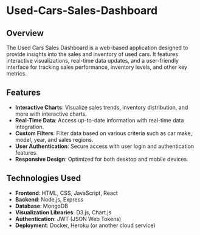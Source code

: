 # Used-Cars-Sales-Dashboard
## Overview

The Used Cars Sales Dashboard is a web-based application designed to provide insights into the sales and inventory of used cars. It features interactive visualizations, real-time data updates, and a user-friendly interface for tracking sales performance, inventory levels, and other key metrics.

## Features

- **Interactive Charts**: Visualize sales trends, inventory distribution, and more with interactive charts.
- **Real-Time Data**: Access up-to-date information with real-time data integration.
- **Custom Filters**: Filter data based on various criteria such as car make, model, year, and sales regions.
- **User Authentication**: Secure access with user login and authentication features.
- **Responsive Design**: Optimized for both desktop and mobile devices.

## Technologies Used

- **Frontend**: HTML, CSS, JavaScript, React
- **Backend**: Node.js, Express
- **Database**: MongoDB
- **Visualization Libraries**: D3.js, Chart.js
- **Authentication**: JWT (JSON Web Tokens)
- **Deployment**: Docker, Heroku (or another cloud service)
